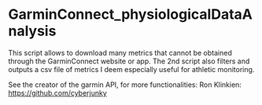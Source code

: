 # GarminConnect_physiologicalDataAnalysis
This script allows to download many metrics that cannot be obtained through the GarminConnect website or app. The 2nd script also filters and outputs a csv file of metrics I deem especially useful for athletic monitoring. 

See the creator of the garmin API, for more functionalities: Ron Klinkien: https://github.com/cyberjunky
